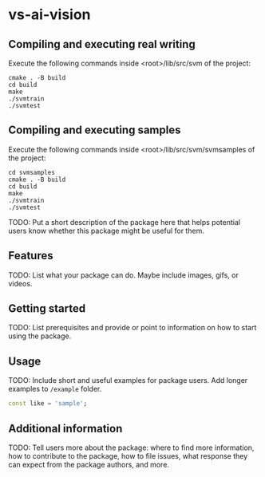 # vs-ai-vision

## Compiling and executing real writing

Execute the following commands inside \<root\>/lib/src/svm of the project:
    
    cmake . -B build
    cd build
    make
    ./svmtrain
    ./svmtest

## Compiling and executing samples

Execute the following commands inside \<root\>/lib/src/svm/svmsamples of the project:

    cd svmsamples
    cmake . -B build
    cd build
    make
    ./svmtrain
    ./svmtest

TODO: Put a short description of the package here that helps potential users
know whether this package might be useful for them.

## Features

TODO: List what your package can do. Maybe include images, gifs, or videos.

## Getting started

TODO: List prerequisites and provide or point to information on how to
start using the package.

## Usage

TODO: Include short and useful examples for package users. Add longer examples
to `/example` folder. 

```dart
const like = 'sample';
```

## Additional information

TODO: Tell users more about the package: where to find more information, how to 
contribute to the package, how to file issues, what response they can expect 
from the package authors, and more.

